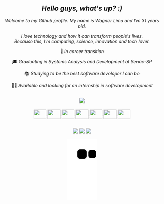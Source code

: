 <div align="center">
  
## *Hello guys, what's up? :)*


*Welcome to my Github profile. My name is Wagner Lima and I'm 31 years old.*

*I love technology and how it can transform people's lives.*<br />
*Because this, I'm computing, science, innovation and tech lover.*<br />


🚀 *In career transition*<br />
  
  
🎓 *Graduating in Systems Analysis and Development at Senac-SP*<br />
  
  
📚 *Studying to be the best software developer I can be*<br />
  
  
🙋🏻 *Available and looking for an internship in software development*<br />
  
  
 

</div>
<br />

  <div align="center" >
  <a href="https://github.com/WagnerSousaLima">
 
  <img  height="150em" src="https://github-readme-stats.vercel.app/api/top-langs/?username=WagnerSousaLima&layout=compact&langs_count=7&theme=dark"/>
</div>
<div align="center" style="display: inline_block"><br>
  
<img align="center" height="30" width="40"  src="https://cdn.jsdelivr.net/gh/devicons/devicon/icons/html5/html5-original.svg" />
<img align="center" height="30" width="40"  src="https://cdn.jsdelivr.net/gh/devicons/devicon/icons/css3/css3-original.svg" />
<img align="center" height="30" width="40"  src="https://cdn.jsdelivr.net/gh/devicons/devicon/icons/javascript/javascript-original.svg" />
<img align="center"  height="30" width="40" src="https://cdn.jsdelivr.net/gh/devicons/devicon/icons/java/java-original.svg" />
<img align="center" height="30" width="40"  src="https://cdn.jsdelivr.net/gh/devicons/devicon/icons/spring/spring-original-wordmark.svg" />
<img align="center" height="30" width="40"  src="https://cdn.jsdelivr.net/gh/devicons/devicon/icons/csharp/csharp-original.svg" />
<img align="center" height="30" width="40"  src="https://cdn.jsdelivr.net/gh/devicons/devicon/icons/cplusplus/cplusplus-original.svg" />

          

          

 </div> 
            
          
 
  ##
 
<div align="center"> 
  <a href = "mailto:wagner.sousalima@gmail.com"><img src="https://img.shields.io/badge/-Gmail-%23333?style=for-the-badge&logo=gmail&logoColor=white" target="_blank"></a>
  <a href="https://www.linkedin.com/in/wagnersl7" target="_blank"><img src="https://img.shields.io/badge/-LinkedIn-%230077B5?style=for-the-badge&logo=linkedin&logoColor=white" target="_blank"></a> 
    <a href="https://instagram.com/wagnersl7" target="_blank"><img src="https://img.shields.io/badge/-Instagram-%23E4405F?style=for-the-badge&logo=instagram&logoColor=white" target="_blank"></a>
  
   ![Snake animation](https://github.com/WagnerSousaLima/WagnerSousaLima/blob/output/github-contribution-grid-snake.svg)
  
  </div>
  
          
          

